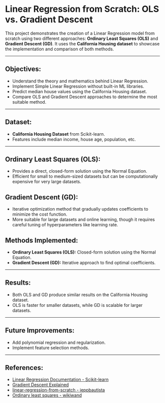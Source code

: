 # Linear Regression from Scratch: OLS vs. Gradient Descent

This project demonstrates the creation of a Linear Regression model from scratch using two different approaches: **Ordinary Least Squares (OLS)** and **Gradient Descent (GD)**. It uses the **California Housing dataset** to showcase the implementation and comparison of both methods.

---

## **Objectives:**
* Understand the theory and mathematics behind Linear Regression.
* Implement Simple Linear Regression without built-in ML libraries.
* Predict median house values using the California Housing dataset.
* Compare OLS and Gradient Descent approaches to determine the most suitable method.

---

## **Dataset:**
* **California Housing Dataset** from Scikit-learn.
* Features include median income, house age, population, etc.

---

## **Ordinary Least Squares (OLS):**
* Provides a direct, closed-form solution using the Normal Equation.
* Efficient for small to medium-sized datasets but can be computationally expensive for very large datasets.

## **Gradient Descent (GD):**
* Iterative optimization method that gradually updates coefficients to minimize the cost function.
* More suitable for large datasets and online learning, though it requires careful tuning of hyperparameters like learning rate.

## **Methods Implemented:**
* **Ordinary Least Squares (OLS):** Closed-form solution using the Normal Equation.
* **Gradient Descent (GD):** Iterative approach to find optimal coefficients.

---

## **Results:**
* Both OLS and GD produce similar results on the California Housing dataset.
* OLS is faster for smaller datasets, while GD is scalable for larger datasets.

---

## **Future Improvements:**
* Add polynomial regression and regularization.
* Implement feature selection methods.

---

## **References:**
* [Linear Regression Documentation - Scikit-learn](https://scikit-learn.org/stable/modules/linear_model.html)
* [Gradient Descent Explained](https://ml-cheatsheet.readthedocs.io/en/latest/gradient_descent.html)
* [linear-regression-from-scratch - jeppbautista](https://www.kaggle.com/code/jeppbautista/linear-regression-from-scratch/notebook#notebook-container)
* [Ordinary least squares - wikiwand](https://www.wikiwand.com/en/articles/Ordinary_least_squares)
